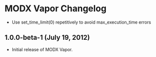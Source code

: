 # MODX Vapor Changelog

- Use set_time_limit(0) repetitively to avoid max_execution_time errors

## 1.0.0-beta-1 (July 19, 2012)

- Initial release of MODX Vapor.